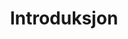 ---
title: Introduksjon
layout: home
nav_order: 11
has_children : false
parent: Installasjonsguide
---